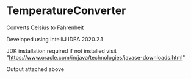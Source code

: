 # TemperatureConverter

Converts Celsius to Fahrenheit

Developed using IntelliJ IDEA 2020.2.1

JDK installation required if not installed visit "https://www.oracle.com/in/java/technologies/javase-downloads.html"

Output attached above

